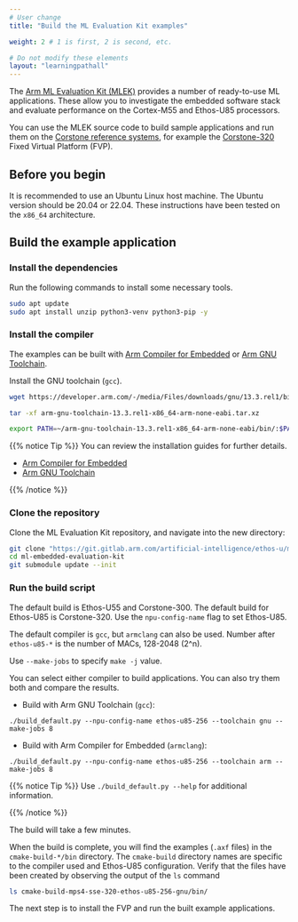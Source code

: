 ```yaml
---
# User change
title: "Build the ML Evaluation Kit examples"

weight: 2 # 1 is first, 2 is second, etc.

# Do not modify these elements
layout: "learningpathall"
---
```

The [Arm ML Evaluation Kit (MLEK)](https://gitlab.arm.com/artificial-intelligence/ethos-u/ml-embedded-evaluation-kit) provides a number of ready-to-use ML applications. These allow you to investigate the embedded software stack and evaluate performance on the Cortex-M55 and Ethos-U85 processors.

You can use the MLEK source code to build sample applications and run them on the [Corstone reference systems](https://www.arm.com/products/silicon-ip-subsystems/), for example the [Corstone-320](https://developer.arm.com/Processors/Corstone-320) Fixed Virtual Platform (FVP).

## Before you begin

It is recommended to use an Ubuntu Linux host machine. The Ubuntu version should be 20.04 or 22.04. These instructions have been tested on the `x86_64` architecture.

## Build the example application

### Install the dependencies

Run the following commands to install some necessary tools.

```bash
sudo apt update
sudo apt install unzip python3-venv python3-pip -y
```
### Install the compiler

The examples can be built with [Arm Compiler for Embedded](https://developer.arm.com/Tools%20and%20Software/Arm%20Compiler%20for%20Embedded) or [Arm GNU Toolchain](https://developer.arm.com/Tools%20and%20Software/GNU%20Toolchain).

Install the GNU toolchain (`gcc`).

```bash
wget https://developer.arm.com/-/media/Files/downloads/gnu/13.3.rel1/binrel/arm-gnu-toolchain-13.3.rel1-x86_64-arm-none-eabi.tar.xz

tar -xf arm-gnu-toolchain-13.3.rel1-x86_64-arm-none-eabi.tar.xz

export PATH=~/arm-gnu-toolchain-13.3.rel1-x86_64-arm-none-eabi/bin/:$PATH

```

{{% notice Tip %}}
You can review the installation guides for further details.

- [Arm Compiler for Embedded](/install-guides/armclang/)
- [Arm GNU Toolchain](/install-guides/gcc/arm-gnu)

{{% /notice %}}

### Clone the repository

Clone the ML Evaluation Kit repository, and navigate into the new directory:

```bash
git clone "https://git.gitlab.arm.com/artificial-intelligence/ethos-u/ml-embedded-evaluation-kit.git"
cd ml-embedded-evaluation-kit
git submodule update --init
```

### Run the build script

The default build is Ethos-U55  and Corstone-300. The default build for Ethos-U85 is Corstone-320. Use the `npu-config-name` flag to set Ethos-U85.

The default compiler is `gcc`, but `armclang` can also be used. Number after `ethos-u85-*` is the number of MACs, 128-2048 (2^n).

Use `--make-jobs` to specify `make -j` value.

You can select either compiler to build applications. You can also try them both and compare the results.

- Build with Arm GNU Toolchain (`gcc`):

```
./build_default.py --npu-config-name ethos-u85-256 --toolchain gnu --make-jobs 8
```

- Build with Arm Compiler for Embedded (`armclang`):

```console
./build_default.py --npu-config-name ethos-u85-256 --toolchain arm --make-jobs 8
```

{{% notice Tip %}}
Use `./build_default.py --help` for additional information.

{{% /notice %}}

The build will take a few minutes.

When the build is complete, you will find the examples (`.axf` files) in the `cmake-build-*/bin` directory. The `cmake-build` directory names are specific to the compiler used and Ethos-U85 configuration. Verify that the files have been created by observing the output of the `ls` command

```bash
ls cmake-build-mps4-sse-320-ethos-u85-256-gnu/bin/
```

The next step is to install the FVP and run the built example applications.

